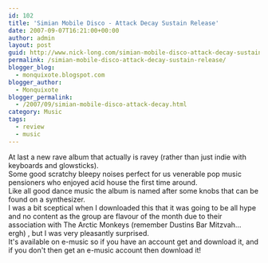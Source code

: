 ```yaml
---
id: 102
title: 'Simian Mobile Disco - Attack Decay Sustain Release'
date: 2007-09-07T16:21:00+00:00
author: admin
layout: post
guid: http://www.nick-long.com/simian-mobile-disco-attack-decay-sustain-release/
permalink: /simian-mobile-disco-attack-decay-sustain-release/
blogger_blog:
  - monquixote.blogspot.com
blogger_author:
  - Monquixote
blogger_permalink:
  - /2007/09/simian-mobile-disco-attack-decay.html
category: Music
tags: 
  - review
  - music
---
```

At last a new rave album that actually is ravey (rather than just indie with keyboards and glowsticks).  
Some good scratchy bleepy noises perfect for us venerable pop music pensioners who enjoyed acid house the first time around.  
Like all good dance music the album is named after some knobs that can be found on a synthesizer.  
I was a bit sceptical when I downloaded this that it was going to be all hype and no content as the group are flavour of the month due to their association with The Arctic Monkeys (remember Dustins Bar Mitzvah… ergh) , but I was very pleasantly surprised.  
It's available on e-music so if you have an account get and download it, and if you don't then get an e-music account then download it!